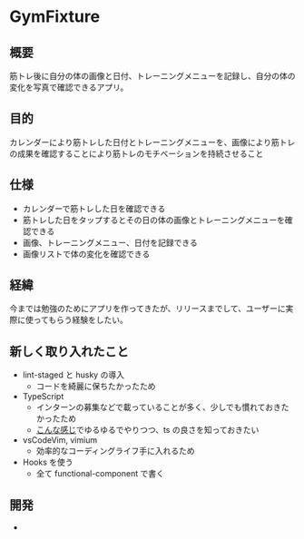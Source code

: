 # GymFixture

## 概要

筋トレ後に自分の体の画像と日付、トレーニングメニューを記録し、自分の体の変化を写真で確認できるアプリ。

## 目的

カレンダーにより筋トレした日付とトレーニングメニューを、画像により筋トレの成果を確認することにより筋トレのモチベーションを持続させること

## 仕様

- カレンダーで筋トレした日を確認できる
- 筋トレした日をタップするとその日の体の画像とトレーニングメニューを確認できる
- 画像、トレーニングメニュー、日付を記録できる
- 画像リストで体の変化を確認できる

## 経緯

今までは勉強のためにアプリを作ってきたが、リリースまでして、ユーザーに実際に使ってもらう経験をしたい。

## 新しく取り入れたこと

- lint-staged と husky の導入
  - コードを綺麗に保ちたかったため
- TypeScript
  - インターンの募集などで載っていることが多く、少しでも慣れておきたかったため
  - [こんな感じ](https://employment.en-japan.com/engineerhub/entry/2019/04/16/103000)でゆるゆるでやりつつ、ts の良さを知っておきたい
- vsCodeVim, vimium
  - 効率的なコーディングライフ手に入れるため
- Hooks を使う
  - 全て functional-component で書く

## 開発

-
